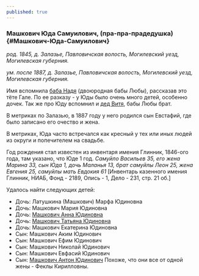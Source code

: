 ```yaml
---
published: true
---
```


### Машкович Юда Самуилович, (пра-пра-прадедушка) {#Машкович-Юда-Самуилович}

_род. 1845, д. Залазье, Павловичская волость, Могилевский уезд, Могилевская губерния._

_ум. после 1887, д. Залазье, Павловичская волость, Могилевский уезд, Могилевская губерния._

Имя вспомнила [баба Надя](#Машкович-Надежда-Прохоровна) (двоюродная бабы Любы), рассказав это тёте Гале. 
По ее разказу - у Юды было очень много детей, особенно дочек.
Так же про Юду вспомнил и [дед Витя](#Машкович-Виктор-Федорович), бабы Любы брат.

В метриках по Залазью, в 1887 году у него родился сын Евстафий, где было записано его очество и жена.

В метриках, Юда часто встречался как кресный у тех или иных людей из округи и попечителем на свадьбе.

Год рождения стал известен из инвентаря имения Глинник, 1846-ого года, там указано, что Юде 1 год. 
_Самуйло Васильев 35, его жена Марина 33, сын Юда 1, дочь Маланья 13, брат самуйлы Леон 25, жена Евгения 25, самуйлы мать Евдокия 61_
[Инвентарь казенного имения Глинник, НИАБ, Фонд - 2189, Опись - 1, Дело - 231, стр. 21 об.]

Удалось найти следующих детей:
- Дочь: Латушкина (Машкович) Марфа Юдиновна
- Дочь: Машкович Мария Юдиновна
- Дочь: [Машкович Анна Юдиновна](#Машкович-Анна-Юдиновна)
- Дочь: [Машкович Татьяна Юдиновна](#Машкович-Татьяна-Юдиновна)
- Дочь: Машкович Екатерина Юдиновна
- Сын: Машкович Аким Юдинович
- Сын: Машкович Ефим Юдинович
- Сын: Машкович Николай Юдинович
- Сын: Машкович Евфасий Юдинович
- Сын: [Машкович Антон Юдинович](#Машкович-Антон-Юдинович)
Похоже, что они все от одной жены - Феклы Кирилловны.
